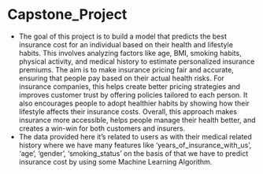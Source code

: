 # Capstone_Project
- The goal of this project is to build a model that predicts the best insurance
cost for an individual based on their health and lifestyle habits. This
involves analyzing factors like age, BMI, smoking habits, physical activity,
and medical history to estimate personalized insurance premiums. The aim
is to make insurance pricing fair and accurate, ensuring that people pay
based on their actual health risks. For insurance companies, this helps
create better pricing strategies and improves customer trust by offering
policies tailored to each person. It also encourages people to adopt
healthier habits by showing how their lifestyle affects their insurance costs.
Overall, this approach makes insurance more accessible, helps people
manage their health better, and creates a win-win for both customers and
insurers.
- The data provided here it’s related to users as with their medical related
history where we have many features like ‘years_of_insurance_with_us’,
‘age’, ‘gender’, ‘smoking_status’ on the basis of that we have to predict
insurance cost by using some Machine Learning Algorithm.
